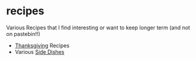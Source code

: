 # recipes
Various Recipes that I find interesting or want to keep longer term (and not on pastebin!!)

* [Thanksgiving](https://github.com/mahldcat/recipes/tree/main/Thanksgiving) Recipes
* Various [Side Dishes](https://github.com/mahldcat/recipes/tree/main/Sides) 

